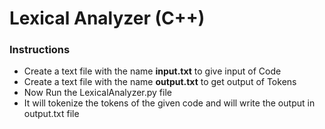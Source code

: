 # Lexical Analyzer (C++)

### Instructions

- Create a text file with the name **input.txt** to give input of Code
- Create a text file with the name **output.txt** to get output of Tokens
- Now Run the LexicalAnalyzer.py file
- It will tokenize the tokens of the given code and will write the output in output.txt file
